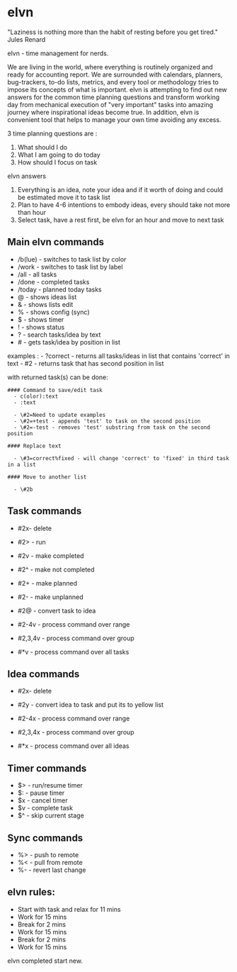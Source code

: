 elvn
====

"Laziness is nothing more than the habit of resting before you get tired." Jules Renard

elvn - time management for nerds.

We are living in the world, where everything is routinely organized and ready for accounting report. We are surrounded with calendars, planners, bug-trackers, to-do lists, metrics, and every tool or methodology tries to impose its concepts of what is important. elvn is attempting to find out new answers for the common time planning questions and transform working day from mechanical execution of "very important" tasks into amazing journey where inspirational ideas become true.
In addition, elvn is convenient tool that helps to manage your own time avoiding any excess.

3 time planning questions are :
  
  1. What should I do
  2. What I am going to do today
  3. How should I focus on task

elvn answers
  
  1. Everything is an idea, note your idea and if it worth of doing and could be estimated move it to task list
  2. Plan to have 4-6 intentions to embody ideas, every should take not more than hour
  3. Select task, have a rest first, be elvn for an hour and move to next task


## Main elvn commands

  - /b(lue) - switches to task list by color
  - /work - switches to task list by label
  - /all - all tasks
  - /done - completed tasks
  - /today - planned today tasks
  - @ - shows ideas list
  - & - shows lists edit
  - % - shows config (sync)
  - $ - shows timer
  - !  - shows status
  - ? - search tasks/idea by text
  - \# - gets task/idea by position in list

  examples : 
    - ?correct - returns all tasks/ideas in list that contains 'correct' in text
    - \#2 - returns task that has second position in list

  with returned task(s) can be done: 
    
    #### Command to save/edit task
      - c(olor):text
      - :text

      - \#2=Need to update examples
      - \#2=+test - appends 'test' to task on the second position
      - \#2=-test - removes 'test' substring from task on the second position

    #### Replace text
      
      - \#3=correct%fixed - will change 'correct' to 'fixed' in third task in a list

    #### Move to another list
      
      - \#2b
    
## Task commands
      
  - \#2x- delete
  - \#2> - run
  - \#2v - make completed
  - \#2^ - make not completed
  - \#2+ - make planned
  - \#2- - make unplanned
  - \#2@ - convert task to idea
     
  - \#2-4v - process command over range
  - \#2,3,4v - process command over group
  - \#*v - process command over all tasks
    
## Idea commands

  - \#2x- delete
  - \#2y - convert idea to task and put its to yellow list
       
  - \#2-4x - process command over range
  - \#2,3,4x - process command over group
  - \#*x - process command over all ideas

## Timer commands
      
  - $> - run/resume timer
  - $: - pause timer
  - $x - cancel timer
  - $v - complete task
  - $^ - skip current stage

## Sync commands
      
  - %> - push to remote
  - %< - pull from remote
  - %- - revert last change

## elvn rules:

  - Start with task and relax for 11 mins
  - Work for 15 mins
  - Break for 2 mins
  - Work for 15 mins
  - Break for 2 mins
  - Work for 15 mins

  elvn completed start new.